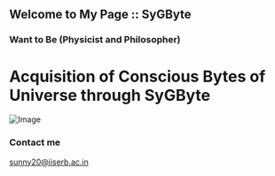 ## Welcome to My Page :: SyGByte


### Want to Be (Physicist and Philosopher)


# Acquisition of Conscious Bytes of Universe through SyGByte


![Image](SyGByte-repo/Images/PosterGit.png)

### Contact me
sunny20@iiserb.ac.in
